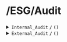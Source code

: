 # /ESG/Audit


<details>
<summary><code>Internal_Audit</code> <code><b>/</b></code> <code>()</code></summary>

<br />

#### Header
| key | value | desciption |
|-----|-------|------------|
|-----|-------|------------|
##### Path Parameters
| key       | required | data type | description                     |
| --------- | -------- | --------- | ------------------------------- |
| --------- | -------- | --------- | ------------------------------- |
##### Responses
| http code    | content-type       | description                                 |
| ------------ | ------------------ | ------------------------------------------- |
| `200`        | doc draft          | the draft of the doc for internal audit     |
| `400`        | `text/plain`       | `{ message: "client error"}`                |
| `500`        | `text/plain`       | `{ message: "server error"}`                |

</details>

<details>
<summary><code>External_Audit</code> <code><b>/</b></code> <code>()</code></summary>

<br />

#### Header
| key | value | desciption |
|-----|-------|------------|
|-----|-------|------------|
##### Path Parameters
| key       | required | data type | description                     |
| --------- | -------- | --------- | ------------------------------- |
| --------- | -------- | --------- | ------------------------------- |
##### Responses
| http code    | content-type       | description                                 |
| ------------ | ------------------ | ------------------------------------------- |
| `200`        | doc draft          | the draft of the doc for external audit     |
| `400`        | `text/plain`       | `{ message: "client error"}`                |
| `500`        | `text/plain`       | `{ message: "server error"}`                |

</details>